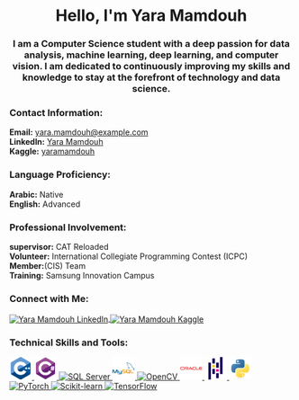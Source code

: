<h1 align="center">Hello, I'm Yara Mamdouh</h1>
<h3 align="center">I am a Computer Science student with a deep passion for data analysis, machine learning, deep learning, and computer vision. I am dedicated to continuously improving my skills and knowledge to stay at the forefront of technology and data science.</h3>

<h3 align="left">Contact Information:</h3>
<p align="left">
  <b>Email:</b> <a href="mailto:yara.mamdouh@example.com">yara.mamdouh@example.com</a><br>
  <b>LinkedIn:</b> <a href="https://www.linkedin.com/in/yara-mamdouh" target="blank">Yara Mamdouh</a><br>
  <b>Kaggle:</b> <a href="https://www.kaggle.com/yaramamdouh" target="blank">yaramamdouh</a>
</p>

<h3 align="left">Language Proficiency:</h3>
<p align="left">
  <b>Arabic:</b> Native<br>
  <b>English:</b> Advanced<br>
</p>

<h3 align="left">Professional Involvement:</h3>
<p align="left">
  <b>supervisor:</b> CAT Reloaded<br>
  <b>Volunteer:</b> International Collegiate Programming Contest (ICPC)<br>
  <b>Member:</b>(CIS) Team<br>
  <b>Training:</b> Samsung Innovation Campus
</p>

<h3 align="left">Connect with Me:</h3>
<p align="left">
  <a href="https://www.linkedin.com/in/yara-mamdouh" target="blank">
    <img align="center" src="https://raw.githubusercontent.com/rahuldkjain/github-profile-readme-generator/master/src/images/icons/Social/linked-in-alt.svg" alt="Yara Mamdouh LinkedIn" height="30" width="40" />
  </a>
  <a href="https://www.kaggle.com/yaramamdouh" target="blank">
    <img align="center" src="https://raw.githubusercontent.com/rahuldkjain/github-profile-readme-generator/master/src/images/icons/Social/kaggle.svg" alt="Yara Mamdouh Kaggle" height="30" width="40" />
  </a>
</p>

<h3 align="left">Technical Skills and Tools:</h3>
<p align="left">
  <a href="https://www.w3schools.com/cpp/" target="_blank" rel="noreferrer">
    <img src="https://raw.githubusercontent.com/devicons/devicon/master/icons/cplusplus/cplusplus-original.svg" alt="C++" width="40" height="40"/>
  </a>
  <a href="https://www.w3schools.com/cs/" target="_blank" rel="noreferrer">
    <img src="https://raw.githubusercontent.com/devicons/devicon/master/icons/csharp/csharp-original.svg" alt="C#" width="40" height="40"/>
  </a>
  <a href="https://www.microsoft.com/en-us/sql-server" target="_blank" rel="noreferrer">
    <img src="https://www.svgrepo.com/show/303229/microsoft-sql-server-logo.svg" alt="SQL Server" width="40" height="40"/>
  </a>
  <a href="https://www.mysql.com/" target="_blank" rel="noreferrer">
    <img src="https://raw.githubusercontent.com/devicons/devicon/master/icons/mysql/mysql-original-wordmark.svg" alt="MySQL" width="40" height="40"/>
  </a>
  <a href="https://opencv.org/" target="_blank" rel="noreferrer">
    <img src="https://www.vectorlogo.zone/logos/opencv/opencv-icon.svg" alt="OpenCV" width="40" height="40"/>
  </a>
  <a href="https://www.oracle.com/" target="_blank" rel="noreferrer">
    <img src="https://raw.githubusercontent.com/devicons/devicon/master/icons/oracle/oracle-original.svg" alt="Oracle" width="40" height="40"/>
  </a>
  <a href="https://pandas.pydata.org/" target="_blank" rel="noreferrer">
    <img src="https://raw.githubusercontent.com/devicons/devicon/2ae2a900d2f041da66e950e4d48052658d850630/icons/pandas/pandas-original.svg" alt="Pandas" width="40" height="40"/>
  </a>
  <a href="https://www.python.org" target="_blank" rel="noreferrer">
    <img src="https://raw.githubusercontent.com/devicons/devicon/master/icons/python/python-original.svg" alt="Python" width="40" height="40"/>
  </a>
  <a href="https://pytorch.org/" target="_blank" rel="noreferrer">
    <img src="https://www.vectorlogo.zone/logos/pytorch/pytorch-icon.svg" alt="PyTorch" width="40" height="40"/>
  </a>
  <a href="https://scikit-learn.org/" target="_blank" rel="noreferrer">
    <img src="https://upload.wikimedia.org/wikipedia/commons/0/05/Scikit_learn_logo_small.svg" alt="Scikit-learn" width="40" height="40"/>
  </a>
  <a href="https://www.tensorflow.org" target="_blank" rel="noreferrer">
    <img src="https://www.vectorlogo.zone/logos/tensorflow/tensorflow-icon.svg" alt="TensorFlow" width="40" height="40"/>
  </a>
</p>
